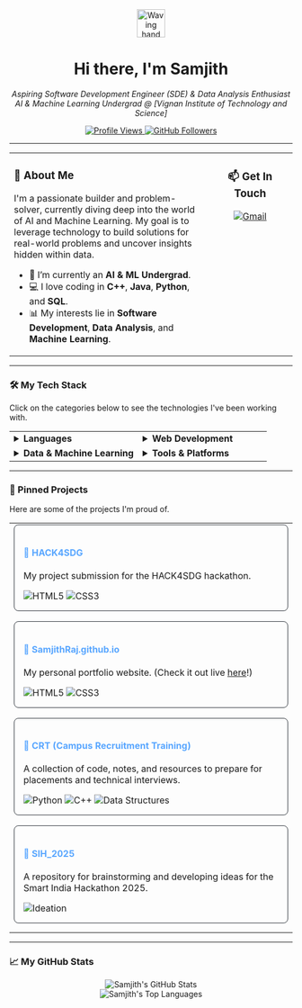 <div align="center">
  <img src="https://media.giphy.com/media/hvRJCLFzcasrR4ia7z/giphy.gif" width="50" alt="Waving hand">
  <br>
  <h1>
    <b>Hi there, I'm Samjith</b>
  </h1>
  <p>
    <em>
      Aspiring Software Development Engineer (SDE) & Data Analysis Enthusiast
      <br>
      AI & Machine Learning Undergrad @ [Vignan Institute of Technology and Science]
    </em>
  </p>

  <p align="center">
    <a href="https://github.com/SamjithRaj">
      <img src="https://komarev.com/ghpvc/?username=SamjithRaj&label=Profile%20Views&color=6A5ACD&style=for-the-badge" alt="Profile Views"/>
    </a>
    <a href="https://github.com/SamjithRaj?tab=followers">
      <img src="https://img.shields.io/github/followers/SamjithRaj?label=Followers&style=for-the-badge&color=6A5ACD&logo=github" alt="GitHub Followers"/>
    </a>
  </p>
</div>

---

<table width="100%">
  <tr>
    <td width="70%" valign="top">
      <h3>🚀 About Me</h3>
      <p>
        I'm a passionate builder and problem-solver, currently diving deep into the world of AI and Machine Learning. My goal is to leverage technology to build solutions for real-world problems and uncover insights hidden within data.
      </p>
      <ul>
        <li>🌱 I’m currently an <b>AI & ML Undergrad</b>.</li>
        <li>💻 I love coding in <b>C++</b>, <b>Java</b>, <b>Python</b>, and <b>SQL</b>.</li>
        <li>📊 My interests lie in <b>Software Development</b>, <b>Data Analysis</b>, and <b>Machine Learning</b>.</li>
      </ul>
    </td>
    <td width="30%" valign="top" align="center">
      <h3>📫 Get In Touch</h3>
      <p>
        <a href="mailto:reachsamjith@gmail.com">
          <img src="https://img.shields.io/badge/Gmail-D14836?style=for-the-badge&logo=gmail&logoColor=white" alt="Gmail"/>
        </a>
      </p>
      </td>
  </tr>
</table>

---

### 🛠️ My Tech Stack

Click on the categories below to see the technologies I've been working with.

<table width="100%">
  <tr>
    <td width="50%" valign="top">
      <details>
        <summary><b>Languages</b></summary>
        <p>
          <img src="https://img.shields.io/badge/C%2B%2B-00599C?style=for-the-badge&logo=cplusplus&logoColor=white" alt="C++"/>
          <img src="https://img.shields.io/badge/Python-3776AB?style=for-the-badge&logo=python&logoColor=white" alt="Python"/>
          <img src="https://img.shields.io/badge/Java-ED8B00?style=for-the-badge&logo=openjdk&logoColor=white" alt="Java"/>
          <img src="https://img.shields.io/badge/SQL-4479A1?style=for-the-badge&logo=mysql&logoColor=white" alt="SQL"/>
        </p>
      </details>
    </td>
    <td width="50%" valign="top">
      <details>
        <summary><b>Web Development</b></summary>
        <p>
          <img src="https://img.shields.io/badge/HTML5-E34F26?style=for-the-badge&logo=html5&logoColor=white" alt="HTML5"/>
          <img src="https://img.shields.io/badge/CSS3-1572B6?style=for-the-badge&logo=css3&logoColor=white" alt="CSS3"/>
          </p>
      </details>
    </td>
  </tr>
  <tr>
    <td width="50%" valign="top">
      <details>
        <summary><b>Data & Machine Learning</b></summary>
        <p>
          </p>
      </details>
    </td>
    <td width="50%" valign="top">
      <details>
        <summary><b>Tools & Platforms</b></summary>
        <p>
          <img src="https://img.shields.io/badge/Git-F05032?style=for-the-badge&logo=git&logoColor=white" alt="Git"/>
          <img src="https://img.shields.io/badge/GitHub-181717?style=for-the-badge&logo=github&logoColor=white" alt="GitHub"/>
          <img src="https://img.shields.io/badge/VS%20Code-007ACC?style=for-the-badge&logo=visualstudiocode&logoColor=white" alt="VS Code"/>
        </p>
      </details>
    </td>
  </tr>
</table>

---

### 📌 Pinned Projects

Here are some of the projects I'm proud of.

<table width="100%">
  <tr>
    <td width="100%">
      <div style="border: 1px solid #30363d; border-radius: 8px; padding: 16px; margin-bottom: 12px;">
        <h4>
          <a href="https://github.com/SamjithRaj/HACK4SDG" style="text-decoration: none; color: #58a6ff;">
            📁 HACK4SDG
          </a>
        </h4>
        <p>My project submission for the HACK4SDG hackathon.</p>
        <img src="https://img.shields.io/badge/HTML5-E34F26?style=for-the-badge&logo=html5&logoColor=white" alt="HTML5"/>
        <img src="https://img.shields.io/badge/CSS3-1572B6?style=for-the-badge&logo=css3&logoColor=white" alt="CSS3"/>
      </div>
    </td>
  </tr>
  
  <tr>
    <td width="100%">
      <div style="border: 1px solid #30363d; border-radius: 8px; padding: 16px; margin-bottom: 12px;">
        <h4>
          <a href="https://github.com/SamjithRaj/SamjithRaj.github.io" style="text-decoration: none; color: #58a6ff;">
            📁 SamjithRaj.github.io
          </a>
        </h4>
        <p>My personal portfolio website. (Check it out live <a href="https://samjithraj.github.io/">here</a>!)</p>
        <img src="https://img.shields.io/badge/HTML5-E34F26?style=for-the-badge&logo=html5&logoColor=white" alt="HTML5"/>
        <img src="https://img.shields.io/badge/CSS3-1572B6?style=for-the-badge&logo=css3&logoColor=white" alt="CSS3"/>
      </div>
    </td>
  </tr>

  <tr>
    <td width="100%">
      <div style="border: 1px solid #30363d; border-radius: 8px; padding: 16px; margin-bottom: 12px;">
        <h4>
          <a href="https://github.com/SamjithRaj/CRT" style="text-decoration: none; color: #58a6ff;">
            📁 CRT (Campus Recruitment Training)
          </a>
        </h4>
        <p>A collection of code, notes, and resources to prepare for placements and technical interviews.</p>
        <img src="https://img.shields.io/badge/Python-3776AB?style=for-the-badge&logo=python&logoColor=white" alt="Python"/>
        <img src="https://img.shields.io/badge/C%2B%2B-00599C?style=for-the-badge&logo=cplusplus&logoColor=white" alt="C++"/>
        <img src="https://img.shields.io/badge/Data%20Structures-FF781F?style=for-the-badge" alt="Data Structures"/>
      </div>
    </td>
  </tr>
  
  <tr>
    <td width="100%">
      <div style="border: 1px solid #30363d; border-radius: 8px; padding: 16px; margin-bottom: 12px;">
        <h4>
          <a href="https://github.com/SamjithRaj/SIH_2025" style="text-decoration: none; color: #58a6ff;">
            📁 SIH_2025
          </a>
        </h4>
        <p>A repository for brainstorming and developing ideas for the Smart India Hackathon 2025.</p>
        <img src="https://img.shields.io/badge/Ideation-A020F0?style=for-the-badge" alt="Ideation"/>
      </div>
    </td>
  </tr>
</table>

---

### 📈 My GitHub Stats

<p align="center">
  <img src="https://github-readme-stats.vercel.app/api?username=SamjithRaj&show_icons=true&theme=tokyonight&icon_color=79ff97&hide_border=true&count_private=true" alt="Samjith's GitHub Stats" />
  <br>
  <img src="https://github-readme-stats.vercel.app/api/top-langs/?username=SamjithRaj&layout=compact&theme=tokyonight&hide_border=true" alt="Samjith's Top Languages" />
  <br>
  </p>
